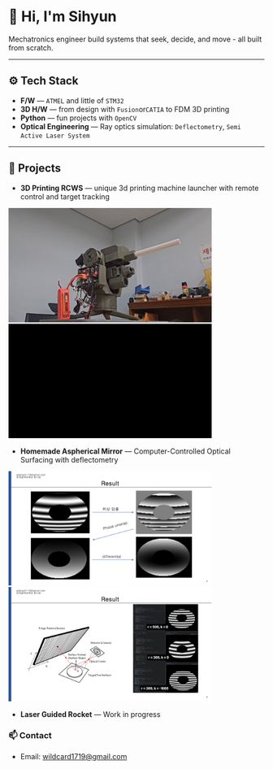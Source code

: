 # 👋 Hi, I'm Sihyun

Mechatronics engineer build systems that seek, decide, and move - all built from scratch.

---

## ⚙️ Tech Stack
- **F/W** — `ATMEL` and little of `STM32`
- **3D H/W** — from design with `Fusion`or`CATIA` to FDM 3D printing
- **Python** — fun projects with `OpenCV`
- **Optical Engineering** — Ray optics simulation: `Deflectometry`, `Semi Active Laser System`

---

## 🚀 Projects
- **3D Printing RCWS** — unique 3d printing machine launcher with remote control and target tracking
<img src="https://raw.githubusercontent.com/wildcard1719/wildcard1719/main/images/rcws_0.gif" alt="Demo" width="400"/>
<img src="https://raw.githubusercontent.com/wildcard1719/wildcard1719/main/images/rcws_1.gif" alt="Demo" width="400"/>

- **Homemade Aspherical Mirror** — Computer-Controlled Optical Surfacing with deflectometry
<img src="https://raw.githubusercontent.com/wildcard1719/wildcard1719/main/images/deflectometry_0.png" alt="Demo" width="400"/>
<img src="https://raw.githubusercontent.com/wildcard1719/wildcard1719/main/images/deflectometry_2.png" alt="Demo" width="400"/>


- **Laser Guided Rocket** — Work in progress





### 📫 Contact
- Email: wildcard1719@gmail.com

